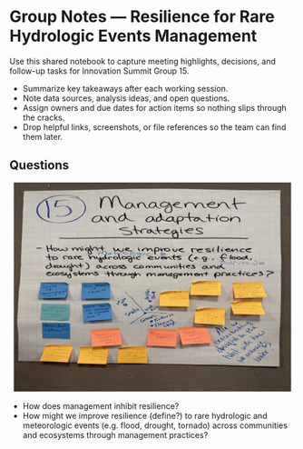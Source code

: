 # Group Notes — Resilience for Rare Hydrologic Events Management

Use this shared notebook to capture meeting highlights, decisions, and follow-up tasks for Innovation Summit Group 15.

- Summarize key takeaways after each working session.
- Note data sources, analysis ideas, and open questions.
- Assign owners and due dates for action items so nothing slips through the cracks.
- Drop helpful links, screenshots, or file references so the team can find them later.

## Questions
![](images/Group15.png)

- How does management inhibit resilience?
- How might we improve resilience (define?) to rare hydrologic and meteorologic events (e.g. flood, drought, tornado) across communities and ecosystems through management practices?

